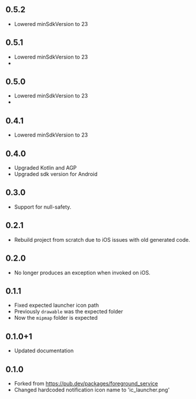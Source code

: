 ## 0.5.2

- Lowered minSdkVersion to 23

## 0.5.1

- Lowered minSdkVersion to 23
- 
## 0.5.0

- Lowered minSdkVersion to 23
- 
## 0.4.1

- Lowered minSdkVersion to 23

## 0.4.0

- Upgraded Kotlin and AGP
- Upgraded sdk version for Android

## 0.3.0

- Support for null-safety.

## 0.2.1

- Rebuild project from scratch due to iOS issues with old generated code.

## 0.2.0

- No longer produces an exception when invoked on iOS.

## 0.1.1

- Fixed expected launcher icon path
- Previously `drawable` was the expected folder
- Now the `mipmap` folder is expected

## 0.1.0+1

- Updated documentation

## 0.1.0

- Forked from https://pub.dev/packages/foreground_service
- Changed hardcoded notification icon name to 'ic_launcher.png'
